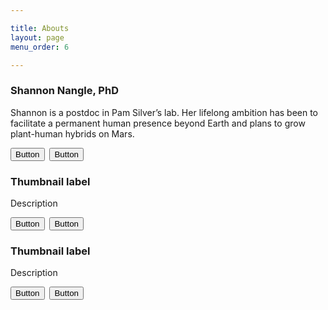 ```yaml
---

title: Abouts
layout: page
menu_order: 6

---
```


<Grid>
  <Row>
    <Col xs={6} md={4}>
      <Thumbnail src="https://viriditas-org.github.io/photos/christina.png" width="400px">
        <h3>Shannon Nangle, PhD</h3>
        <p>Shannon is a postdoc in Pam Silver’s lab. Her lifelong ambition has been to facilitate a permanent human presence beyond Earth and plans to grow plant-human hybrids on Mars.</p>
        <p>
          <Button bsStyle="primary">Button</Button>&nbsp;
          <Button bsStyle="default">Button</Button>
        </p>
      </Thumbnail>
    </Col>
    <Col xs={6} md={4}>
      <Thumbnail src="/thumbnaildiv.png" alt="242x200">
        <h3>Thumbnail label</h3>
        <p>Description</p>
        <p>
          <Button bsStyle="primary">Button</Button>&nbsp;
          <Button bsStyle="default">Button</Button>
        </p>
      </Thumbnail>
    </Col>
    <Col xs={6} md={4}>
      <Thumbnail src="/thumbnaildiv.png" alt="242x200">
        <h3>Thumbnail label</h3>
        <p>Description</p>
        <p>
          <Button bsStyle="primary">Button</Button>&nbsp;
          <Button bsStyle="default">Button</Button>
        </p>
      </Thumbnail>
    </Col>
  </Row>
</Grid>
